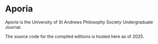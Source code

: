# Aporia

_Aporia_ is the University of St Andrews Philosophy Society Undergraduate Journal.

The source code for the compiled editions is hosted here as of 2025.
